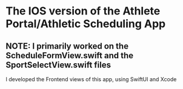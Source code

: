# The IOS version of the Athlete Portal/Athletic Scheduling App

## NOTE: I primarily worked on the ScheduleFormView.swift and the SportSelectView.swift files

I developed the Frontend views of this app, using SwiftUI and Xcode

